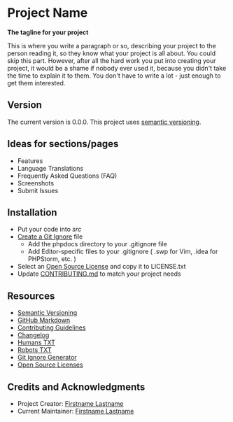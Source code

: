 
# Project Name 

__The tagline for your project__

This is where you write a paragraph or so, describing your project to the
person reading it, so they know what your project is all about. You could skip
this part.  However, after all the hard work you put into creating your
project, it would be a shame if nobody ever used it, because you didn't take
the time to explain it to them.  You don't have to write a lot - just enough to
get them interested.



## Version

The current version is 0.0.0. This project uses [semantic versioning](http://semver.org).



## Ideas for sections/pages

* Features
* Language Translations 
* Frequently Asked Questions (FAQ)
* Screenshots
* Submit Issues



## Installation

* Put your code into _src_
* [Create a Git Ignore](https://www.gitignore.io/) file
    - Add the phpdocs directory to your .gitignore file
    - Add Editor-specific files to your .gitignore ( .swp for Vim, .idea for PHPStorm, etc. )
* Select an [Open Source License](http://opensource.org/licenses) and copy it to LICENSE.txt
* Update [CONTRIBUTING.md](docs/CONTRIBUTING.md) to match your project needs



## Resources

* [Semantic Versioning](http://semver.org)
* [GitHub Markdown](https://help.github.com/categories/writing-on-github/)
* [Contributing Guidelines](https://help.github.com/articles/setting-guidelines-for-repository-contributors/)
* [Changelog](docs/CHANGELOG.md)
* [Humans TXT](http://humanstxt.org/) 
* [Robots TXT](http://www.robotstxt.org/) 
* [Git Ignore Generator](https://www.gitignore.io/)
* [Open Source Licenses](http://opensource.org/licenses/GPL-3.0)



## Credits and Acknowledgments

* Project Creator:  [Firstname Lastname](https://example.com)
* Current Maintainer: [Firstname Lastname](https://example.com)

